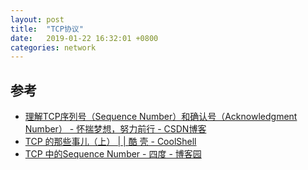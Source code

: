 ```yaml
---
layout: post
title:  "TCP协议"
date:   2019-01-22 16:32:01 +0800
categories: network
---
```


## 参考

* [理解TCP序列号（Sequence Number）和确认号（Acknowledgment Number） - 怀揣梦想，努力前行 - CSDN博客](https://blog.csdn.net/a19881029/article/details/38091243)
* [TCP 的那些事儿（上） &#124; &#124; 酷 壳 - CoolShell](https://coolshell.cn/articles/11564.html)
* [TCP 中的Sequence Number - 四度 - 博客园](https://www.cnblogs.com/JenningsMao/p/9487252.html)
